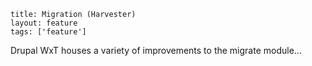 ```
title: Migration (Harvester)
layout: feature
tags: ['feature']
```

Drupal WxT houses a variety of improvements to the migrate module...
